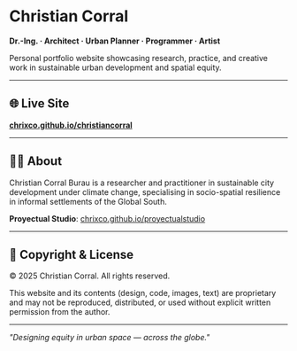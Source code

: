 # Christian Corral

**Dr.-Ing. · Architect · Urban Planner · Programmer · Artist**

Personal portfolio website showcasing research, practice, and creative work in sustainable urban development and spatial equity.

---

## 🌐 Live Site

**[chrixco.github.io/christiancorral](https://chrixco.github.io/christiancorral/)**

---

## 👨‍💻 About

Christian Corral Burau is a researcher and practitioner in sustainable city development under climate change, specialising in socio-spatial resilience in informal settlements of the Global South.

**Proyectual Studio**: [chrixco.github.io/proyectualstudio](https://chrixco.github.io/proyectualstudio/)

---

## 📄 Copyright & License

© 2025 Christian Corral. All rights reserved.

This website and its contents (design, code, images, text) are proprietary and may not be reproduced, distributed, or used without explicit written permission from the author.

---

*"Designing equity in urban space — across the globe."*
